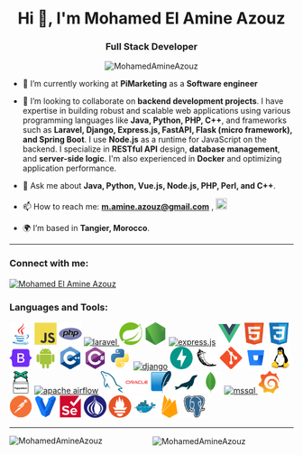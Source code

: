 <h1 align="center">Hi 👋, I'm Mohamed El Amine Azouz</h1>
<h3 align="center">Full Stack Developer</h3>

<p align="center">
  <img src="https://komarev.com/ghpvc/?username=MohamedAmineAzouz&label=Profile%20views&color=0e75b6&style=flat" alt="MohamedAmineAzouz" />
</p>

- 🔭 I’m currently working at **PiMarketing** as a **Software engineer**

- 👯 I’m looking to collaborate on **backend development projects**. I have expertise in building robust and scalable web applications using various programming languages like **Java, Python, PHP, C++**, and frameworks such as **Laravel, Django, Express.js, FastAPI, Flask (micro framework), and Spring Boot**.  I use **Node.js** as a runtime for JavaScript on the backend. I specialize in **RESTful API** design, **database management**, and **server-side logic**. I'm also experienced in **Docker** and optimizing application performance.

- 💬 Ask me about **Java, Python, Vue.js, Node.js, PHP, Perl, and C++**.

- 📫 How to reach me: **m.amine.azouz@gmail.com** ,  <a href="https://ma.linkedin.com/in/mohamed-el-amine-azouz-2aa3b7215" target="_blank"><img height="20" width="20" src="https://unpkg.com/simple-icons@v3/icons/linkedin.svg" /></a>

- 🌍 I’m based in **Tangier, Morocco**.

---

### Connect with me:
<p align="left">
<a href="https://ma.linkedin.com/in/mohamed-el-amine-azouz-2aa3b7215" target="blank"><img align="center" src="https://cdn.jsdelivr.net/npm/simple-icons@v3/icons/linkedin.svg" alt="Mohamed El Amine Azouz" height="30" width="40" /></a>
</p>


### Languages and Tools:
<p align="left">
  <a href="https://www.java.com" target="_blank"><img src="https://raw.githubusercontent.com/devicons/devicon/master/icons/java/java-original.svg" alt="java" width="40" height="40"/></a>
  <a href="https://www.javascript.com" target="_blank"><img src="https://raw.githubusercontent.com/devicons/devicon/master/icons/javascript/javascript-original.svg" alt="javascript" width="40" height="40"/></a>
  <a href="https://www.php.net" target="_blank"><img src="https://raw.githubusercontent.com/devicons/devicon/master/icons/php/php-original.svg" alt="php" width="40" height="40"/></a>
<a href="https://laravel.com" target="_blank">
            <img src="https://cdn.jsdelivr.net/gh/devicons/devicon@latest/icons/laravel/laravel-original-wordmark.svg" alt="laravel" width="40" height="40" />
          </a>
  <a href="https://spring.io" target="_blank"><img src="https://raw.githubusercontent.com/devicons/devicon/master/icons/spring/spring-original.svg" alt="springboot" width="40" height="40"/></a>
  <a href="https://nodejs.org" target="_blank"><img src="https://raw.githubusercontent.com/devicons/devicon/master/icons/nodejs/nodejs-original.svg" alt="nodejs" width="40" height="40"/></a>
  <a href="https://expressjs.com" target="_blank"><img src="https://cdn.jsdelivr.net/gh/devicons/devicon@latest/icons/express/express-original-wordmark.svg" alt="express.js" width="40" height="40"/></a>
  <a href="https://vuejs.org" target="_blank"><img src="https://raw.githubusercontent.com/devicons/devicon/master/icons/vuejs/vuejs-original.svg" alt="vuejs" width="40" height="40"/></a>
  <a href="https://www.w3.org/html/" target="_blank"><img src="https://raw.githubusercontent.com/devicons/devicon/master/icons/html5/html5-original.svg" alt="html" width="40" height="40"/></a>
  <a href="https://www.w3.org/Style/CSS/" target="_blank"><img src="https://raw.githubusercontent.com/devicons/devicon/master/icons/css3/css3-original.svg" alt="css" width="40" height="40"/></a>
  <a href="https://getbootstrap.com" target="_blank"><img src="https://raw.githubusercontent.com/devicons/devicon/master/icons/bootstrap/bootstrap-plain.svg" alt="bootstrap" width="40" height="40"/></a>
  <a href="https://developer.android.com" target="_blank"><img src="https://raw.githubusercontent.com/devicons/devicon/master/icons/android/android-original.svg" alt="android" width="40" height="40"/></a>
  <a href="https://isocpp.org" target="_blank"><img src="https://raw.githubusercontent.com/devicons/devicon/master/icons/cplusplus/cplusplus-original.svg" alt="c++" width="40" height="40"/></a>
  <a href="https://docs.microsoft.com/en-us/dotnet/csharp/" target="_blank"><img src="https://raw.githubusercontent.com/devicons/devicon/master/icons/csharp/csharp-original.svg" alt="c#" width="40" height="40"/></a>
  <a href="https://www.python.org" target="_blank"><img src="https://raw.githubusercontent.com/devicons/devicon/master/icons/python/python-original.svg" alt="python" width="40" height="40"/></a>
  <a href="https://www.djangoproject.com" target="_blank"><img src="https://cdn.jsdelivr.net/gh/devicons/devicon@latest/icons/django/django-plain-wordmark.svg" alt="django" width="40" height="40"/></a>
  <a href="https://fastapi.tiangolo.com" target="_blank"><img src="https://raw.githubusercontent.com/devicons/devicon/master/icons/fastapi/fastapi-original.svg" alt="fastapi" width="40" height="40"/></a>
  <a href="https://flask.palletsprojects.com" target="_blank"><img src="https://raw.githubusercontent.com/devicons/devicon/master/icons/flask/flask-original.svg" alt="flask" width="40" height="40"/></a>
  <a href="https://git-scm.com" target="_blank"><img src="https://raw.githubusercontent.com/devicons/devicon/master/icons/git/git-original.svg" alt="git" width="40" height="40"/></a>
  <a href="https://bitbucket.org" target="_blank"><img src="https://raw.githubusercontent.com/devicons/devicon/master/icons/bitbucket/bitbucket-original.svg" alt="bitbucket" width="40" height="40"/></a>
  <a href="https://www.linux.org" target="_blank"><img src="https://raw.githubusercontent.com/devicons/devicon/master/icons/linux/linux-original.svg" alt="linux" width="40" height="40"/></a>
  <a href="https://pyppeteer.readthedocs.io/en/latest/" target="_blank"><img src="https://raw.githubusercontent.com/devicons/devicon/master/icons/puppeteer/puppeteer-original.svg" alt="pyppeteer" width="40" height="40"/></a>
  <a href="https://airflow.apache.org" target="_blank"><img src="https://cdn.jsdelivr.net/gh/devicons/devicon@latest/icons/apacheairflow/apacheairflow-original-wordmark.svg" alt="apache airflow" width="40" height="40"/></a>
  <a href="https://www.mysql.com" target="_blank"><img src="https://raw.githubusercontent.com/devicons/devicon/master/icons/mysql/mysql-original.svg" alt="mysql" width="40" height="40"/></a>
  <a href="https://www.oracle.com" target="_blank"><img src="https://raw.githubusercontent.com/devicons/devicon/master/icons/oracle/oracle-original.svg" alt="oracle" width="40" height="40"/></a>
  <a href="https://www.sqlite.org" target="_blank"><img src="https://raw.githubusercontent.com/devicons/devicon/master/icons/sqlite/sqlite-original.svg" alt="sqlite" width="40" height="40"/></a>
  <a href="https://mariadb.org" target="_blank"><img src="https://raw.githubusercontent.com/devicons/devicon/master/icons/mariadb/mariadb-original.svg" alt="mariadb" width="40" height="40"/></a>
  <a href="https://www.mongodb.com" target="_blank"><img src="https://raw.githubusercontent.com/devicons/devicon/master/icons/mongodb/mongodb-original.svg" alt="mongodb" width="40" height="40"/></a>
   <a href="https://www.microsoft.com/en-us/sql-server" target="_blank" rel="noreferrer"> <img src="https://www.svgrepo.com/show/303229/microsoft-sql-server-logo.svg" alt="mssql" width="40" height="40"/> </a>
  <a href="https://grafana.com" target="_blank"><img src="https://raw.githubusercontent.com/devicons/devicon/master/icons/grafana/grafana-original.svg" alt="grafana" width="40" height="40"/></a>
  <a href="https://www.postman.com" target="_blank"><img src="https://raw.githubusercontent.com/devicons/devicon/master/icons/postman/postman-original.svg" alt="postman" width="40" height="40"/></a>
  <a href="https://www.vagrantup.com" target="_blank"><img src="https://raw.githubusercontent.com/devicons/devicon/master/icons/vagrant/vagrant-original.svg" alt="vagrant" width="40" height="40"/></a>
  <a href="https://www.selenium.dev" target="_blank"><img src="https://raw.githubusercontent.com/devicons/devicon/master/icons/selenium/selenium-original.svg" alt="selenium" width="40" height="40"/></a>
  <a href="https://www.perl.org" target="_blank"><img src="https://raw.githubusercontent.com/devicons/devicon/master/icons/perl/perl-original.svg" alt="perl" width="40" height="40"/></a>
  <a href="https://prometheus.io" target="_blank"><img src="https://raw.githubusercontent.com/devicons/devicon/master/icons/prometheus/prometheus-original.svg" alt="prometheus" width="40" height="40"/></a>
  <a href="https://www.docker.com" target="_blank"><img src="https://raw.githubusercontent.com/devicons/devicon/master/icons/docker/docker-original.svg" alt="docker" width="40" height="40"/></a>
  <a href="https://firebase.google.com" target="_blank"><img src="https://raw.githubusercontent.com/devicons/devicon/master/icons/firebase/firebase-plain.svg" alt="firebase" width="40" height="40"/></a>
  <a href="https://www.postgresql.org" target="_blank"><img src="https://raw.githubusercontent.com/devicons/devicon/master/icons/postgresql/postgresql-original.svg" alt="postgres" width="40" height="40"/></a>
</p>

---


<div align="center">
<p><img align="left" src="https://github-readme-stats.vercel.app/api/top-langs?username=MohamedAmineAzouz&show_icons=true&locale=en&layout=compact" alt="MohamedAmineAzouz" /></p>
<p>&nbsp;<img align="center" src="https://github-readme-stats.vercel.app/api?username=MohamedAmineAzouz&show_icons=true&locale=en" alt="MohamedAmineAzouz" /></p>
</div>
